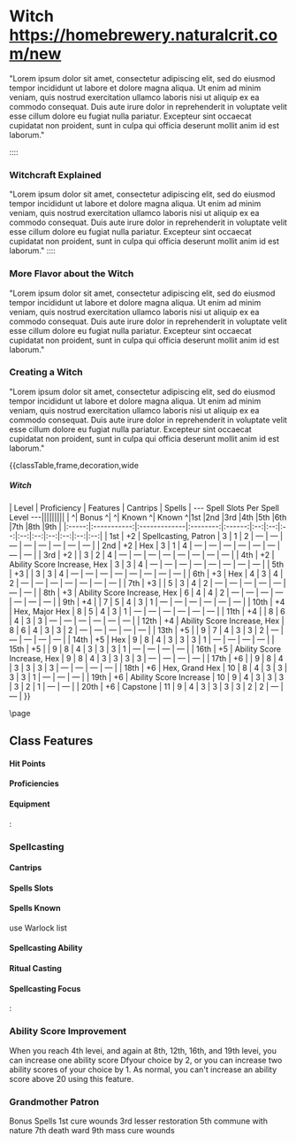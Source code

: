 # Witch https://homebrewery.naturalcrit.com/new
"Lorem ipsum dolor sit amet, consectetur adipiscing elit, sed do eiusmod tempor incididunt ut labore et dolore magna aliqua. Ut enim ad minim veniam, quis nostrud exercitation ullamco laboris nisi ut aliquip ex ea commodo consequat. Duis aute irure dolor in reprehenderit in voluptate velit esse cillum dolore eu fugiat nulla pariatur. Excepteur sint occaecat cupidatat non proident, sunt in culpa qui officia deserunt mollit anim id est laborum."

::::

### Witchcraft Explained
"Lorem ipsum dolor sit amet, consectetur adipiscing elit, sed do eiusmod tempor incididunt ut labore et dolore magna aliqua. Ut enim ad minim veniam, quis nostrud exercitation ullamco laboris nisi ut aliquip ex ea commodo consequat. Duis aute irure dolor in reprehenderit in voluptate velit esse cillum dolore eu fugiat nulla pariatur. Excepteur sint occaecat cupidatat non proident, sunt in culpa qui officia deserunt mollit anim id est laborum."
::::
### More Flavor about the Witch
"Lorem ipsum dolor sit amet, consectetur adipiscing elit, sed do eiusmod tempor incididunt ut labore et dolore magna aliqua. Ut enim ad minim veniam, quis nostrud exercitation ullamco laboris nisi ut aliquip ex ea commodo consequat. Duis aute irure dolor in reprehenderit in voluptate velit esse cillum dolore eu fugiat nulla pariatur. Excepteur sint occaecat cupidatat non proident, sunt in culpa qui officia deserunt mollit anim id est laborum."

### Creating a Witch
"Lorem ipsum dolor sit amet, consectetur adipiscing elit, sed do eiusmod tempor incididunt ut labore et dolore magna aliqua. Ut enim ad minim veniam, quis nostrud exercitation ullamco laboris nisi ut aliquip ex ea commodo consequat. Duis aute irure dolor in reprehenderit in voluptate velit esse cillum dolore eu fugiat nulla pariatur. Excepteur sint occaecat cupidatat non proident, sunt in culpa qui officia deserunt mollit anim id est laborum."



{{classTable,frame,decoration,wide
##### Witch
| Level | Proficiency | Features     | Cantrips | Spells | --- Spell Slots Per Spell Level ---|||||||||
|      ^| Bonus      ^|             ^| Known   ^| Known ^|1st |2nd |3rd |4th |5th |6th |7th |8th |9th |
|:-----:|:-----------:|:-------------|:--------:|:------:|:--:|:--:|:--:|:--:|:--:|:--:|:--:|:--:|:--:|
|  1st  | +2 | Spellcasting, Patron   |    3     |   1    | 2  | —  | —  | —  | —  | —  | —  | —  | —  |
|  2nd  | +2 | Hex  |    3     |   1    | 4  | —  | —  | —  | —  | —  | —  | —  | —  |
|  3rd  | +2 |        |    3     |   2    | 4  | —  | —  | —  | —  | —  | —  | —  | —  |
|  4th  | +2 | Ability Score Increase, Hex |    3     |   3    | 4  | —  | —  | —  | —  | —  | —  | —  | —  |
|  5th  | +3 |          |    3     |   3    | 4  | —  | —  | —  | —  | —  | —  | —  | —  |
|  6th  | +3 | Hex |    4     |   3    | 4  | 2  | —  | —  | —  | —  | —  | —  | —  |
|  7th  | +3 |     |    5     |   3    | 4  | 2  | —  | —  | —  | —  | —  | —  | —  |
|  8th  | +3 | Ability Score Increase, Hex |    6     |   4    | 4  | 2  | —  | —  | —  | —  | —  | —  | —  |
|  9th  | +4 |   |    7     |   5    | 4  | 3  | 1  | —  | —  | —  | —  | —  | —  |
| 10th  | +4 | Hex, Major Hex |    8     |   5    | 4  | 3  | 1  | —  | —  | —  | —  | —  | —  |
| 11th  | +4 |       |    8     |   6    | 4  | 3  | 3  | —  | —  | —  | —  | —  | —  |
| 12th  | +4 | Ability Score Increase, Hex     |    8     |   6    | 4  | 3  | 3  | 2  | —  | —  | —  | —  | —  |
| 13th  | +5 |    |    9     |   7    | 4  | 3  | 3  | 2  | —  | —  | —  | —  | —  |
| 14th  | +5 |   Hex    |    9     |   8    | 4  | 3  | 3  | 3  | 1  | —  | —  | —  | —  |
| 15th  | +5 |   |    9     |   8    | 4  | 3  | 3  | 3  | 1  | —  | —  | —  | —  |
| 16th  | +5 | Ability Score Increase, Hex  |    9     |   8    | 4  | 3  | 3  | 3  | 3  | —  | —  | —  | —  |
| 17th  | +6 |    |    9     |   8    | 4  | 3  | 3  | 3  | 3  | —  | —  | —  | —  |
| 18th  | +6 | Hex, Grand Hex |    10    |   8    | 4  | 3  | 3  | 3  | 3  | 1  | —  | —  | —  |
| 19th  | +6 | Ability Score Increase    |    10    |   9    | 4  | 3  | 3  | 3  | 3  | 2  | 1  | —  | —  |
| 20th  | +6 | Capstone       |    11    |   9    | 4  | 3  | 3  | 3  | 3  | 2  | 2  | —  | —  |
}}

\page

## Class Features
#### Hit Points
#### Proficiencies
#### Equipment
:
### Spellcasting
#### Cantrips
#### Spells Slots
#### Spells Known
use Warlock list
#### Spellcasting Ability
#### Ritual Casting
#### Spellcasting Focus

:
### Ability Score Improvement
When you reach 4th levei, and again at 8th, 12th, 16th, and 19th levei, you can increase one ability score Dfyour
choice by 2, or you can increase two ability scores of your choice by 1. As normal, you can't increase an ability
score above 20 using this feature.

### Grandmother Patron 
Bonus Spells
1st cure wounds
3rd lesser restoration
5th commune with nature
7th death ward
9th mass cure wounds